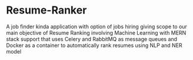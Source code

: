 # Resume-Ranker
A job finder kinda application with option of jobs hiring giving scope to our main objective of Resume Ranking involving Machine Learning with MERN stack support that uses Celery and RabbitMQ as message queues and Docker as a container to automatically rank resumes using NLP and NER model
